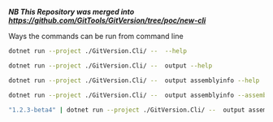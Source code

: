 ***NB This Repository was merged into https://github.com/GitTools/GitVersion/tree/poc/new-cli***

Ways the commands can be run from command line

```bash
dotnet run --project ./GitVersion.Cli/ --  --help

dotnet run --project ./GitVersion.Cli/ --  output --help

dotnet run --project ./GitVersion.Cli/ --  output assemblyinfo --help

dotnet run --project ./GitVersion.Cli/ --  output assemblyinfo --assemblyinfo-file GlobalAssemblyInfo.cs --output-dir c:\output

"1.2.3-beta4" | dotnet run --project ./GitVersion.Cli/ --  output assemblyinfo --assemblyinfo-file GlobalAssemblyInfo.cs --output-dir c:\output
```
